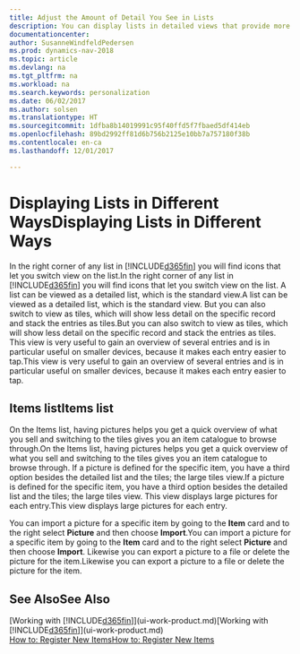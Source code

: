 ```yaml
---
title: Adjust the Amount of Detail You See in Lists
description: You can display lists in detailed views that provide more information, or as tiles that are easy to visually scan.
documentationcenter: 
author: SusanneWindfeldPedersen
ms.prod: dynamics-nav-2018
ms.topic: article
ms.devlang: na
ms.tgt_pltfrm: na
ms.workload: na
ms.search.keywords: personalization
ms.date: 06/02/2017
ms.author: solsen
ms.translationtype: HT
ms.sourcegitcommit: 1dfba8b14019991c95f40ffd5f7fbaed5df414eb
ms.openlocfilehash: 89bd2992ff81d6b756b2125e10bb7a757180f38b
ms.contentlocale: en-ca
ms.lasthandoff: 12/01/2017

---
```

# <a name="displaying-lists-in-different-ways"></a><span data-ttu-id="3c89a-103">Displaying Lists in Different Ways</span><span class="sxs-lookup"><span data-stu-id="3c89a-103">Displaying Lists in Different Ways</span></span>
<span data-ttu-id="3c89a-104">In the right corner of any list in [!INCLUDE[d365fin](includes/d365fin_md.md)] you will find icons that let you switch view on the list.</span><span class="sxs-lookup"><span data-stu-id="3c89a-104">In the right corner of any list in [!INCLUDE[d365fin](includes/d365fin_md.md)] you will find icons that let you switch view on the list.</span></span> <span data-ttu-id="3c89a-105">A list can be viewed as a detailed list, which is the standard view.</span><span class="sxs-lookup"><span data-stu-id="3c89a-105">A list can be viewed as a detailed list, which is the standard view.</span></span> <span data-ttu-id="3c89a-106">But you can also switch to view as tiles, which will show less detail on the specific record and stack the entries as tiles.</span><span class="sxs-lookup"><span data-stu-id="3c89a-106">But you can also switch to view as tiles, which will show less detail on the specific record and stack the entries as tiles.</span></span> <span data-ttu-id="3c89a-107">This view is very useful to gain an overview of several entries and is in particular useful on smaller devices, because it makes each entry easier to tap.</span><span class="sxs-lookup"><span data-stu-id="3c89a-107">This view is very useful to gain an overview of several entries and is in particular useful on smaller devices, because it makes each entry easier to tap.</span></span>

## <a name="items-list"></a><span data-ttu-id="3c89a-108">Items list</span><span class="sxs-lookup"><span data-stu-id="3c89a-108">Items list</span></span>
<span data-ttu-id="3c89a-109">On the Items list, having pictures helps you get a quick overview of what you sell and switching to the tiles gives you an item catalogue to browse through.</span><span class="sxs-lookup"><span data-stu-id="3c89a-109">On the Items list, having pictures helps you get a quick overview of what you sell and switching to the tiles gives you an item catalogue to browse through.</span></span> <span data-ttu-id="3c89a-110">If a picture is defined for the specific item, you have a third option besides the detailed list and the tiles; the large tiles view.</span><span class="sxs-lookup"><span data-stu-id="3c89a-110">If a picture is defined for the specific item, you have a third option besides the detailed list and the tiles; the large tiles view.</span></span> <span data-ttu-id="3c89a-111">This view displays large pictures for each entry.</span><span class="sxs-lookup"><span data-stu-id="3c89a-111">This view displays large pictures for each entry.</span></span>

<span data-ttu-id="3c89a-112">You can import a picture for a specific item by going to the **Item** card and to the right select **Picture** and then choose **Import**.</span><span class="sxs-lookup"><span data-stu-id="3c89a-112">You can import a picture for a specific item by going to the **Item** card and to the right select **Picture** and then choose **Import**.</span></span> <span data-ttu-id="3c89a-113">Likewise you can export a picture to a file or delete the picture for the item.</span><span class="sxs-lookup"><span data-stu-id="3c89a-113">Likewise you can export a picture to a file or delete the picture for the item.</span></span>  

## <a name="see-also"></a><span data-ttu-id="3c89a-114">See Also</span><span class="sxs-lookup"><span data-stu-id="3c89a-114">See Also</span></span>
<span data-ttu-id="3c89a-115">[Working with [!INCLUDE[d365fin](includes/d365fin_md.md)]](ui-work-product.md)</span><span class="sxs-lookup"><span data-stu-id="3c89a-115">[Working with [!INCLUDE[d365fin](includes/d365fin_md.md)]](ui-work-product.md)</span></span>  
[<span data-ttu-id="3c89a-116">How to: Register New Items</span><span class="sxs-lookup"><span data-stu-id="3c89a-116">How to: Register New Items</span></span>](inventory-how-register-new-items.md)  

